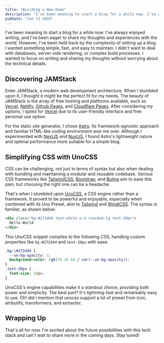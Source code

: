```yaml
---
title: "Building a New Home"
description: "I've been meaning to start a blog for a while now. I've always enjoyed writing, and I've been eager to share my thoughts and experiences with the world."
pubDate: "Jan 13 2024"
---
```


I've been meaning to start a blog for a while now. I've always enjoyed writing, and I've been eager to share my thoughts and experiences with the world. However, I've been held back by the complexity of setting up a blog. I wanted something simple, fast, and easy to maintain. I didn't want to deal with databases, server-side rendering, or complex build processes. I wanted to focus on writing and sharing my thoughts without worrying about the technical details.

## Discovering JAMStack

Enter JAMStack, a modern web development architecture. When I stumbled upon it, I thought it might be the perfect fit for my needs. The beauty of JAMStack is the array of free hosting and platforms available, such as [Vercel](https://vercel.com/), [Netlify](https://www.netlify.com/), [Github Pages](https://pages.github.com/), and [Cloudflare Pages](https://pages.cloudflare.com/). After considering my options, I opted for [Vercel](https://vercel.com/) due to its user-friendly interface and free personal use option.

For the static site generator, I chose [Astro](https://astro.build/). Its framework-agnostic approach and familiar HTML-like coding environment won me over. Although I experimented with [NextJS](https://nextjs.org/) and [NuxtJS](https://nuxtjs.org/), I found Astro's lightweight nature and optimal performance more suitable for a simple blog.

## Simplifying CSS with UnoCSS

CSS can be challenging, not just in terms of syntax but also when dealing with bundling and maintaining a modular and reusable codebase. Various CSS frameworks like [TailwindCSS](https://tailwindcss.com/), [Bootstrap](https://getbootstrap.com/), and [Bulma](https://bulma.io/) aim to ease this pain, but choosing the right one can be a headache.

That's when I stumbled upon [UnoCSS](https://unocss.dev/), a CSS engine rather than a framework. It proved to be powerful and enjoyable, especially when combined with its Uno Preset, akin to [Tailwind](https://tailwindcss.com/) and [WindiCSS](https://windicss.org/). The syntax is familiar, as shown below:

```html
<div class="bg-#272d44 text-white p-4 rounded-lg text-20px">
  Hello World
</div>
```

This UnoCSS snippet compiles to the following CSS, handling custom properties like `bg-#272d44` and `text-20px` with ease:

```css
.bg-\#272d44 {
  --un-bg-opacity: 1;
  background-color: rgb(39 45 68 / var(--un-bg-opacity));
}
.text-20px {
  font-size: 20px;
}
```

UnoCSS's engine capabilities make it a standout choice, providing both power and simplicity. The best part? It's lightning-fast and remarkably easy to use. Oh! did i mention that unocss support a lot of preset from icon, atributify, transformers, and extractor.

## Wrapping Up

That's all for now. I'm excited about the future possibilities with this tech stack and can't wait to share more in the coming days. Stay tuned!